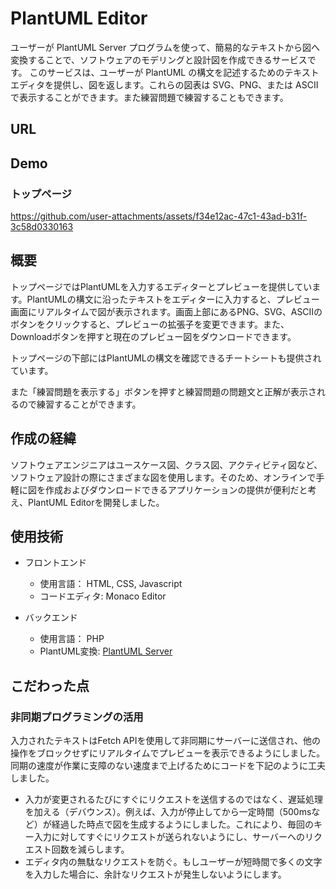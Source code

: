 # PlantUML Editor
ユーザーが PlantUML Server プログラムを使って、簡易的なテキストから図へ変換することで、ソフトウェアのモデリングと設計図を作成できるサービスです。
このサービスは、ユーザーが PlantUML の構文を記述するためのテキストエディタを提供し、図を返します。これらの図表は SVG、PNG、または ASCII で表示することができます。また練習問題で練習することもできます。

## URL


## Demo
### トップページ

https://github.com/user-attachments/assets/f34e12ac-47c1-43ad-b31f-3c58d0330163



## 概要
トップページではPlantUMLを入力するエディターとプレビューを提供しています。PlantUMLの構文に沿ったテキストをエディターに入力すると、プレビュー画面にリアルタイムで図が表示されます。画面上部にあるPNG、SVG、ASCIIのボタンをクリックすると、プレビューの拡張子を変更できます。また、Downloadボタンを押すと現在のプレビュー図をダウンロードできます。

トップページの下部にはPlantUMLの構文を確認できるチートシートも提供されています。

また「練習問題を表示する」ボタンを押すと練習問題の問題文と正解が表示されるので練習することができます。

## 作成の経緯
ソフトウェアエンジニアはユースケース図、クラス図、アクティビティ図など、ソフトウェア設計の際にさまざまな図を使用します。そのため、オンラインで手軽に図を作成およびダウンロードできるアプリケーションの提供が便利だと考え、PlantUML Editorを開発しました。
## 使用技術
- フロントエンド
  - 使用言語： HTML, CSS, Javascript
  - コードエディタ: Monaco Editor

- バックエンド
  - 使用言語： PHP
  - PlantUML変換: [PlantUML Server](https://plantuml.com/server)



## こだわった点
### 非同期プログラミングの活用
入力されたテキストはFetch APIを使用して非同期にサーバーに送信され、他の操作をブロックせずにリアルタイムでプレビューを表示できるようにしました。同期の速度が作業に支障のない速度まで上げるためにコードを下記のように工夫しました。
- 入力が変更されるたびにすぐにリクエストを送信するのではなく、遅延処理を加える（デバウンス）。例えば、入力が停止してから一定時間（500msなど）が経過した時点で図を生成するようにしました。これにより、毎回のキー入力に対してすぐにリクエストが送られないようにし、サーバーへのリクエスト回数を減らします。
- エディタ内の無駄なリクエストを防ぐ。もしユーザーが短時間で多くの文字を入力した場合に、余計なリクエストが発生しないようにします。




